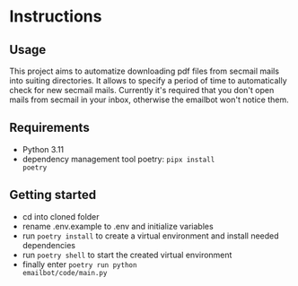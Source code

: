# Instructions
## Usage
This project aims to automatize downloading pdf files from secmail mails into suiting directories. It allows to specify a period of time to automatically check for new secmail mails. Currently it's required that you don't open mails from secmail in your inbox, otherwise the emailbot won't notice them. 

## Requirements
- Python 3.11
- dependency management tool poetry: <code>pipx install poetry</code>

## Getting started
- cd into cloned folder
- rename .env.example to .env and initialize variables
- run <code>poetry install</code> to create a virtual environment and install needed dependencies
- run <code>poetry shell</code> to start the created virtual environment
- finally enter <code>poetry run python emailbot/code/main.py</code>

